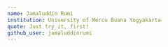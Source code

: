 ```yaml
---
name: Jamaluddin Rumi
institution: University of Mercu Buana Yogyakarta
quote: Just try it, first!
github_user: jamaluddinrumi
---
```

